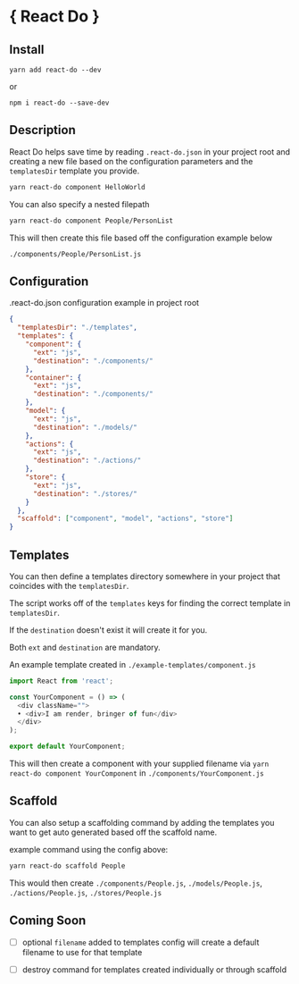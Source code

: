 # { React Do }

## Install

`yarn add react-do --dev`

or

`npm i react-do --save-dev`

## Description

React Do helps save time by reading `.react-do.json` in your project root and creating
a new file based on the configuration parameters and the `templatesDir` template you provide.

```bash
yarn react-do component HelloWorld
```

You can also specify a nested filepath

```bash
yarn react-do component People/PersonList
```

This will then create this file based off the configuration example below

`./components/People/PersonList.js`


## Configuration

.react-do.json configuration example in project root

```json
{
  "templatesDir": "./templates",
  "templates": {
    "component": {
      "ext": "js",
      "destination": "./components/"
    },
    "container": {
      "ext": "js",
      "destination": "./components/"
    },
    "model": {
      "ext": "js",
      "destination": "./models/"
    },
    "actions": {
      "ext": "js",
      "destination": "./actions/"
    },
    "store": {
      "ext": "js",
      "destination": "./stores/"
    }
  },
  "scaffold": ["component", "model", "actions", "store"]
}
```

## Templates

You can then define a templates directory somewhere in your project that
coincides with the `templatesDir`.

The script works off of the `templates` keys for finding the correct template in `templatesDir`.

If the `destination` doesn't exist it will create it for you.

Both `ext` and `destination` are mandatory.

An example template created in `./example-templates/component.js`

```javascript
import React from 'react';

const YourComponent = () => (
  <div className="">
  • <div>I am render, bringer of fun</div>
  </div>
);

export default YourComponent;
```

This will then create a component with your supplied filename via `yarn react-do component YourComponent`
in `./components/YourComponent.js`

## Scaffold

You can also setup a scaffolding command by adding the templates you want to get auto generated based off the scaffold name.

example command using the config above:

```bash
yarn react-do scaffold People
```

This would then create `./components/People.js`, `./models/People.js`, `./actions/People.js`, `./stores/People.js`

## Coming Soon

- [ ] optional `filename` added to templates config will create a default filename to use for that template
- [ ] destroy command for templates created individually or through scaffold

